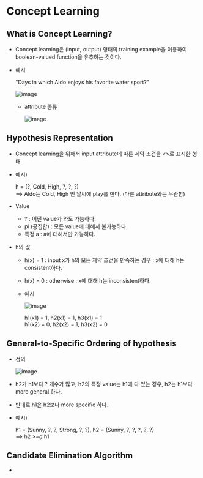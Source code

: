 # Concept Learning

## What is Concept Learning?

- Concept learning은 (input, output) 형태의 training example을 이용하여 boolean-valued function을 유추하는 것이다.
- 예시

  "Days in which Aldo enjoys his favorite water sport?"
  
  ![image](https://user-images.githubusercontent.com/26705935/41638939-d9f0de20-7496-11e8-9924-bb78d86bdef4.png)
  
  - attribute 종류
  
    ![image](https://user-images.githubusercontent.com/26705935/41639091-826ee09c-7497-11e8-92e2-78f032ea5448.png)
  
## Hypothesis Representation

- Concept learning을 위해서 input attribute에 따른 제약 조건을 <>로 표시한 형태.
- 예시)

  h = (?, Cold, High, ?, ?, ?)  
  ==> Aldo는 Cold, High 인 날씨에 play를 한다. (다른 attribute와는 무관함)
   
- Value
  - ? : 어떤 value가 와도 가능하다.
  - pi (공집합) : 모든 value에 대해서 불가능하다.
  - 특정 a : a에 대해서만 가능하다.
  
- h의 값
  - h(x) = 1 : input x가 h의 모든 제약 조건을 만족하는 경우 : x에 대해 h는 consistent하다.
  - h(x) = 0 : otherwise : x에 대해 h는 inconsistent하다.
  - 예시
  
    ![image](https://user-images.githubusercontent.com/26705935/41639320-41044e8e-7498-11e8-80ce-6cb0e0d42106.png)
    
    h1(x1) = 1, h2(x1) = 1, h3(x1) = 1      
    h1(x2) = 0, h2(x2) = 1, h3(x2) = 0

## General-to-Specific Ordering of hypothesis

- 정의

  ![image](https://user-images.githubusercontent.com/26705935/41639436-b9b70650-7498-11e8-84c0-31e1890fe640.png)
  
- h2가 h1보다 ? 개수가 많고, h2의 특정 value는 h1에 다 있는 경우, h2는 h1보다 more general 하다.
- 반대로 h1은 h2보다 more specific 하다.
- 예시)
  
  h1 = (Sunny, ?, ?, Strong, ?, ?), h2 = (Sunny, ?, ?, ?, ?, ?)  
  ==> h2 *>=g* h1  

## Candidate Elimination Algorithm

- 
